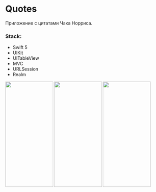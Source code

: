 # Quotes

Приложение с цитатами Чака Норриса.

### Stack:
* Swift 5
* UIKit
* UITableView
* MVC
* URLSession
* Realm


<img align="left" src="https://github.com/MaybeRT-rt/gif/blob/main/Simulator-Screen-Recording-iPhone-13-Pro-Max-2023-10-30-at-19.26.03.gif" width="150" height="330">
<img align="left" src="https://github.com/MaybeRT-rt/gif/blob/main/Simulator-Screen-Recording-iPhone-13-Pro-Max-2023-10-30-at-19.26.03-2.gif" width="150" height="330">
<img align="left" src="https://github.com/MaybeRT-rt/gif/blob/main/Simulator-Screen-Recording-iPhone-13-Pro-Max-2023-10-30-at-19.26.03-3.gif" width="150" height="330">
